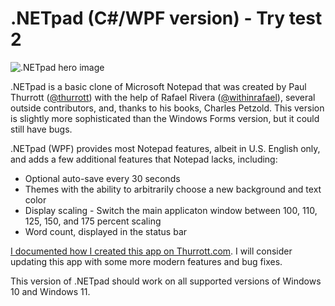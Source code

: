 # .NETpad (C#/WPF version) - Try test 2

![.NETpad hero image](/hero.jpg)

.NETpad is a basic clone of Microsoft Notepad that was created by Paul Thurrott ([@thurrott](https://www.twitter.com/thurrott)) with the help of Rafael Rivera ([@withinrafael](https://www.twitter.com/withinrafael)), several outside contributors, and, thanks to his books, Charles Petzold. This version is slightly more sophisticated than the Windows Forms version, but it could still have bugs. 

.NETpad (WPF) provides most Notepad features, albeit in U.S. English only, and adds a few additional features that Notepad lacks, including:

- Optional auto-save every 30 seconds
- Themes with the ability to arbitrarily choose a new background and text color
- Display scaling - Switch the main applicaton window between 100, 110, 125, 150, and 175 percent scaling
- Word count, displayed in the status bar

[I documented how I created this app on Thurrott.com](https://www.thurrott.com/tag/the-wpf-notepad-project).  I will consider updating this app with some more modern features and bug fixes. 

This version of .NETpad should work on all supported versions of Windows 10 and Windows 11.
